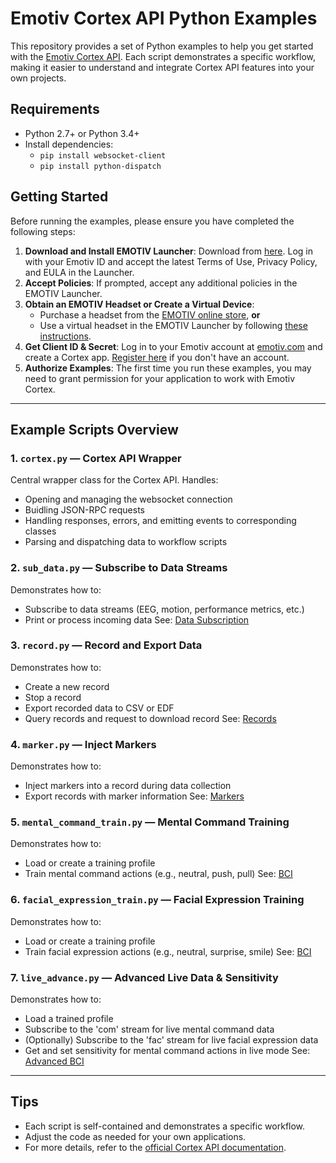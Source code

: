 
# Emotiv Cortex API Python Examples

This repository provides a set of Python examples to help you get started with the [Emotiv Cortex API](https://emotiv.gitbook.io/cortex-api). Each script demonstrates a specific workflow, making it easier to understand and integrate Cortex API features into your own projects.


## Requirements

- Python 2.7+ or Python 3.4+
- Install dependencies:
  - `pip install websocket-client`
  - `pip install python-dispatch`


## Getting Started

Before running the examples, please ensure you have completed the following steps:

1. **Download and Install EMOTIV Launcher**: Download from [here](https://www.emotiv.com/products/emotiv-launcher). Log in with your Emotiv ID and accept the latest Terms of Use, Privacy Policy, and EULA in the Launcher.
2. **Accept Policies**: If prompted, accept any additional policies in the EMOTIV Launcher.
3. **Obtain an EMOTIV Headset or Create a Virtual Device**:
   - Purchase a headset from the [EMOTIV online store](https://www.emotiv.com/), **or**
   - Use a virtual headset in the EMOTIV Launcher by following [these instructions](https://emotiv.gitbook.io/emotiv-launcher/devices-setting-up-virtual-brainwear-r/creating-a-virtual-brainwear-device).
4. **Get Client ID & Secret**: Log in to your Emotiv account at [emotiv.com](https://www.emotiv.com/my-account/cortex-apps/) and create a Cortex app. [Register here](https://id.emotivcloud.com/eoidc/account/registration/) if you don't have an account. 
5. **Authorize Examples**: The first time you run these examples, you may need to grant permission for your application to work with Emotiv Cortex.

---

## Example Scripts Overview

### 1. `cortex.py` — Cortex API Wrapper
Central wrapper class for the Cortex API. Handles:
- Opening and managing the websocket connection
- Buidling JSON-RPC requests
- Handling responses, errors, and emitting events to corresponding classes
- Parsing and dispatching data to workflow scripts

### 2. `sub_data.py` — Subscribe to Data Streams
Demonstrates how to:
- Subscribe to data streams (EEG, motion, performance metrics, etc.)
- Print or process incoming data
See: [Data Subscription](https://emotiv.gitbook.io/cortex-api/data-subscription)

### 3. `record.py` — Record and Export Data
Demonstrates how to:
- Create a new record
- Stop a record
- Export recorded data to CSV or EDF
- Query records and request to download record
See: [Records](https://emotiv.gitbook.io/cortex-api/records)

### 4. `marker.py` — Inject Markers
Demonstrates how to:
- Inject markers into a record during data collection
- Export records with marker information
See: [Markers](https://emotiv.gitbook.io/cortex-api/markers)


### 5. `mental_command_train.py` — Mental Command Training
Demonstrates how to:
- Load or create a training profile
- Train mental command actions (e.g., neutral, push, pull)
See: [BCI](https://emotiv.gitbook.io/cortex-api/bci)


### 6. `facial_expression_train.py` — Facial Expression Training
Demonstrates how to:
- Load or create a training profile
- Train facial expression actions (e.g., neutral, surprise, smile)
See: [BCI](https://emotiv.gitbook.io/cortex-api/bci)

### 7. `live_advance.py` — Advanced Live Data & Sensitivity
Demonstrates how to:
- Load a trained profile
- Subscribe to the 'com' stream for live mental command data
- (Optionally) Subscribe to the 'fac' stream for live facial expression data
- Get and set sensitivity for mental command actions in live mode
See: [Advanced BCI](https://emotiv.gitbook.io/cortex-api/advanced-bci)

---

## Tips
- Each script is self-contained and demonstrates a specific workflow.
- Adjust the code as needed for your own applications.
- For more details, refer to the [official Cortex API documentation](https://emotiv.gitbook.io/cortex-api/).


